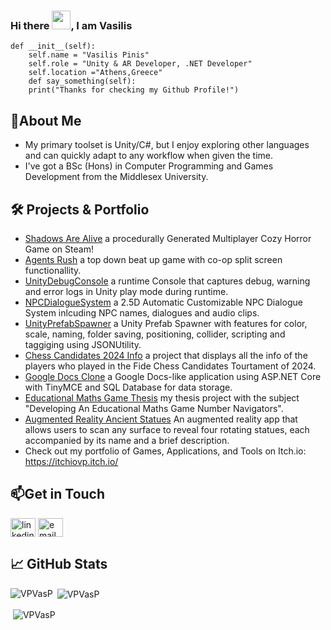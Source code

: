 ### Hi there <img src="https://raw.githubusercontent.com/MartinHeinz/MartinHeinz/master/wave.gif" width="30px">, I am Vasilis
    def __init__(self):
        self.name = "Vasilis Pinis"
        self.role = "Unity & AR Developer, .NET Developer"
        self.location ="Athens,Greece"      
        def say_something(self):
        print("Thanks for checking my Github Profile!")
        
## 🚀About Me
- My primary toolset is Unity/C#, but I enjoy exploring other languages and can quickly adapt to any workflow when given the time.
- I've got a BSc (Hons) in Computer Programming and Games Development from the Middlesex University. 
## 🛠️ Projects & Portfolio
- [Shadows Are Alive](https://store.steampowered.com/app/2554930/Shadows_Are_Alive/) a procedurally Generated Multiplayer Cozy Horror Game on Steam!
- [Agents Rush](https://itchiovp.itch.io/agents-rush) a top down beat up game with co-op split screen functionallity.
- [UnityDebugConsole](https://itchiovp.itch.io/unity-console-during-run-time-tool) a runtime Console that captures debug, warning and error logs in Unity play mode during runtime.
- [NPCDialogueSystem](https://itchiovp.itch.io/25d-unity-3d-free-to-use-dialogue-system) a 2.5D Automatic Customizable NPC Dialogue System inlcuding NPC names, dialogues and audio clips.
- [UnityPrefabSpawner](https://itchiovp.itch.io/25d-unity-3d-free-to-use-dialogue-system) a Unity Prefab Spawner with features for color, scale, naming, folder saving, positioning, collider, scripting and taggiging using JSONUtility.
- [Chess Candidates 2024 Info](https://github.com/VPVasP/Chess-Candidates-MockUp-ASP.NET-Core) a project that displays all the info of the players who played in the Fide Chess Candidates Tourtament of 2024.
- [Google Docs Clone](https://github.com/VPVasP/ASP.NET-Core-DocsMockup) a Google Docs-like application using ASP.NET Core with TinyMCE and SQL Database for data storage.
- [Educational Maths Game Thesis](https://drive.google.com/file/d/1x48DGMnluWQ9f4wFmYcjZOK6yJAY3Th_/view?usp=sharing) my thesis project with the subject "Developing An Educational Maths Game Number Navigators".
- [Augmented Reality Ancient Statues](https://itchiovp.itch.io/augmented-reality-ancient-statues) An augmented reality app that allows users to scan any surface to reveal four rotating statues, each accompanied by its name and a brief description.
- Check out my portfolio of Games, Applications, and Tools on Itch.io: https://itchiovp.itch.io/
## 📫Get in Touch
<p align="left">
  <a href="https://www.linkedin.com/in/vasilhs-pinis/" target="blank"><img align="center" src="https://raw.githubusercontent.com/rahuldkjain/github-profile-readme-generator/master/src/images/icons/Social/linked-in-alt.svg" alt="linkedin" height="30" width="40" /></a>
  <a href="mailto:vasilhspinis@gmail.com" target="_blank"><img align="center" src="https://www.svgrepo.com/show/303161/gmail-icon-logo.svg" alt="email" height="30" width="40" /></a>
  
## 📈 GitHub Stats
<p><img align="left" src="https://github-readme-stats.vercel.app/api/top-langs?username=VPVasP&show_icons=true&theme=merko" alt="VPVasP" /></p>
<p>&nbsp;<img align="center" src="https://github-readme-stats.vercel.app/api?username=vpvasp&show_icons=true&theme=merko" alt="VPVasP" /></p>
<p>&nbsp;<img align="center" src="https://github-readme-streak-stats.herokuapp.com/?user=vpvasp&theme=merko" alt="VPVasP" /></p>
